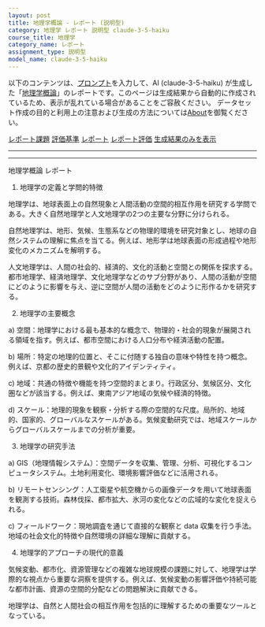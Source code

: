 ```yaml
---
layout: post
title: 地理学概論 - レポート (説明型)
category: 地理学 レポート 説明型 claude-3-5-haiku
course_title: 地理学
category_name: レポート
assignment_type: 説明型
model_name: claude-3-5-haiku
---
```


以下のコンテンツは、[プロンプト](http://127.0.0.1:8000/generated/地理学/claude-3-5-haiku/prompt_レポート-説明型.md)を入力して、AI (claude-3-5-haiku) が生成した「[地理学概論](/contents/地理学/)」のレポートです。このページは生成結果から自動的に作成されているため、表示が乱れている場合があることをご容赦ください。
データセット作成の目的と利用上の注意および生成の方法については[About](/About)を御覧ください。

[レポート課題](../レポート課題-説明型)
[評価基準](../評価基準-説明型)
[レポート](../レポート-説明型)
[レポート評価](../レポート評価-説明型)
[生成結果のみを表示](http://127.0.0.1:8000/generated/地理学/claude-3-5-haiku/レポート-説明型.md)
  

***
***
  
地理学概論 レポート

1. 地理学の定義と学問的特徴

地理学は、地球表面上の自然現象と人間活動の空間的相互作用を研究する学問である。大きく自然地理学と人文地理学の2つの主要な分野に分けられる。

自然地理学は、地形、気候、生態系などの物理的環境を研究対象とし、地球の自然システムの理解に焦点を当てる。例えば、地形学は地球表面の形成過程や地形変化のメカニズムを解明する。

人文地理学は、人間の社会的、経済的、文化的活動と空間との関係を探求する。都市地理学、経済地理学、文化地理学などのサブ分野があり、人間の活動が空間にどのように影響を与え、逆に空間が人間の活動をどのように形作るかを研究する。

2. 地理学の主要概念

a) 空間：地理学における最も基本的な概念で、物理的・社会的現象が展開される領域を指す。例えば、都市空間における人口分布や経済活動の配置。

b) 場所：特定の地理的位置と、そこに付随する独自の意味や特性を持つ概念。例えば、京都の歴史的景観や文化的アイデンティティ。

c) 地域：共通の特徴や機能を持つ空間的まとまり。行政区分、気候区分、文化圏などが該当する。例えば、東南アジア地域の気候や経済的特徴。

d) スケール：地理的現象を観察・分析する際の空間的な尺度。局所的、地域的、国家的、グローバルなスケールがある。気候変動研究では、地域スケールからグローバルスケールまでの分析が重要。

3. 地理学の研究手法

a) GIS（地理情報システム）：空間データを収集、管理、分析、可視化するコンピュータシステム。土地利用変化、環境影響評価などに活用される。

b) リモートセンシング：人工衛星や航空機からの画像データを用いて地球表面を観測する技術。森林伐採、都市拡大、氷河の変化などの広域的な変化を捉えられる。

c) フィールドワーク：現地調査を通じて直接的な観察と data 収集を行う手法。地域の社会文化的特徴や自然環境の詳細な理解に貢献する。

4. 地理学的アプローチの現代的意義

気候変動、都市化、資源管理などの複雑な地球規模の課題に対して、地理学は学際的な視点から重要な洞察を提供する。例えば、気候変動の影響評価や持続可能な都市計画、資源の空間的分配などの問題解決に貢献できる。

地理学は、自然と人間社会の相互作用を包括的に理解するための重要なツールとなっている。
